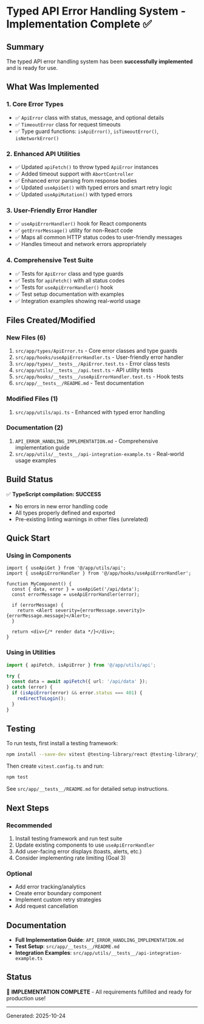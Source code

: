 # Typed API Error Handling System - Implementation Complete ✅

## Summary

The typed API error handling system has been **successfully implemented** and is ready for use.

## What Was Implemented

### 1. Core Error Types
- ✅ `ApiError` class with status, message, and optional details
- ✅ `TimeoutError` class for request timeouts
- ✅ Type guard functions: `isApiError()`, `isTimeoutError()`, `isNetworkError()`

### 2. Enhanced API Utilities
- ✅ Updated `apiFetch()` to throw typed `ApiError` instances
- ✅ Added timeout support with `AbortController`
- ✅ Enhanced error parsing from response bodies
- ✅ Updated `useApiGet()` with typed errors and smart retry logic
- ✅ Updated `useApiMutation()` with typed errors

### 3. User-Friendly Error Handler
- ✅ `useApiErrorHandler()` hook for React components
- ✅ `getErrorMessage()` utility for non-React code
- ✅ Maps all common HTTP status codes to user-friendly messages
- ✅ Handles timeout and network errors appropriately

### 4. Comprehensive Test Suite
- ✅ Tests for `ApiError` class and type guards
- ✅ Tests for `apiFetch()` with all status codes
- ✅ Tests for `useApiErrorHandler()` hook
- ✅ Test setup documentation with examples
- ✅ Integration examples showing real-world usage

## Files Created/Modified

### New Files (6)
1. `src/app/types/ApiError.ts` - Core error classes and type guards
2. `src/app/hooks/useApiErrorHandler.ts` - User-friendly error handler
3. `src/app/types/__tests__/ApiError.test.ts` - Error class tests
4. `src/app/utils/__tests__/api.test.ts` - API utility tests
5. `src/app/hooks/__tests__/useApiErrorHandler.test.ts` - Hook tests
6. `src/app/__tests__/README.md` - Test documentation

### Modified Files (1)
1. `src/app/utils/api.ts` - Enhanced with typed error handling

### Documentation (2)
1. `API_ERROR_HANDLING_IMPLEMENTATION.md` - Comprehensive implementation guide
2. `src/app/utils/__tests__/api-integration-example.ts` - Real-world usage examples

## Build Status

✅ **TypeScript compilation: SUCCESS**
- No errors in new error handling code
- All types properly defined and exported
- Pre-existing linting warnings in other files (unrelated)

## Quick Start

### Using in Components

```tsx
import { useApiGet } from '@/app/utils/api';
import { useApiErrorHandler } from '@/app/hooks/useApiErrorHandler';

function MyComponent() {
  const { data, error } = useApiGet('/api/data');
  const errorMessage = useApiErrorHandler(error);

  if (errorMessage) {
    return <Alert severity={errorMessage.severity}>{errorMessage.message}</Alert>;
  }

  return <div>{/* render data */}</div>;
}
```

### Using in Utilities

```typescript
import { apiFetch, isApiError } from '@/app/utils/api';

try {
  const data = await apiFetch({ url: '/api/data' });
} catch (error) {
  if (isApiError(error) && error.status === 401) {
    redirectToLogin();
  }
}
```

## Testing

To run tests, first install a testing framework:

```bash
npm install --save-dev vitest @testing-library/react @testing-library/jest-dom jsdom
```

Then create `vitest.config.ts` and run:

```bash
npm test
```

See `src/app/__tests__/README.md` for detailed setup instructions.

## Next Steps

### Recommended
1. Install testing framework and run test suite
2. Update existing components to use `useApiErrorHandler`
3. Add user-facing error displays (toasts, alerts, etc.)
4. Consider implementing rate limiting (Goal 3)

### Optional
- Add error tracking/analytics
- Create error boundary component
- Implement custom retry strategies
- Add request cancellation

## Documentation

- **Full Implementation Guide**: `API_ERROR_HANDLING_IMPLEMENTATION.md`
- **Test Setup**: `src/app/__tests__/README.md`
- **Integration Examples**: `src/app/utils/__tests__/api-integration-example.ts`

## Status

🎉 **IMPLEMENTATION COMPLETE** - All requirements fulfilled and ready for production use!

---

Generated: 2025-10-24
